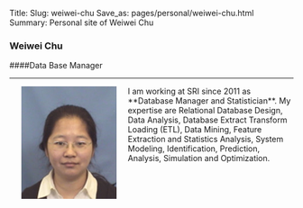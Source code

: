 Title: 
Slug: weiwei-chu
Save_as: pages/personal/weiwei-chu.html
Summary: Personal site of Weiwei Chu

### Weiwei Chu

####Data Base Manager

---
<div>
    <img src='../../images/team/weiwei-personal.jpg' style="float:left" hspace='20'/>
	I am working at SRI since 2011 as **Database Manager and Statistician**. My expertise are  Relational Database Design, Data Analysis, Database Extract Transform Loading (ETL), Data Mining, Feature Extraction and Statistics Analysis, System Modeling, Identification, Prediction, Analysis, Simulation and Optimization. 

</div>
